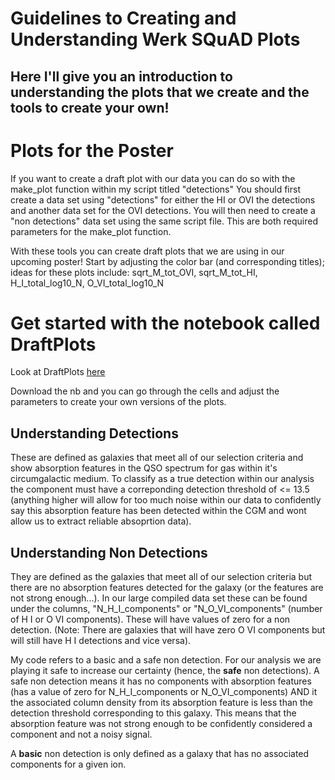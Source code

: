 # Guidelines to Creating and Understanding Werk SQuAD Plots
## Here I'll give you an introduction to understanding the plots that we create and the tools to create your own!

# Plots for the Poster
If you want to create a draft plot with our data you can do so with the make_plot function within my script titled "detections"
You should first create a data set using "detections" for either the HI or OVI the detections and another data set for the OVI detections. You will then need to create a "non detections" data set using the same script file. This are both required parameters for the make_plot function. 

With these tools you can create draft plots that we are using in our upcoming poster!
Start by adjusting the color bar (and corresponding titles); ideas for these plots include: sqrt_M_tot_OVI, sqrt_M_tot_HI, H_I_total_log10_N, O_VI_total_log10_N

# Get started with the notebook called DraftPlots
Look at DraftPlots [here](/DraftPlots.ipynb)

Download the nb and you can go through the cells and adjust the parameters to create your own versions of the plots.

## Understanding Detections
These are defined as galaxies that meet all of our selection criteria and show absorption features in the QSO spectrum for gas within it's circumgalactic medium. To classify as a true detection within our analysis the component must have a correponding detection threshold of <= 13.5 (anything higher will allow for too much noise within our data to confidently say this absorption feature has been detected within the CGM and wont allow us to extract reliable absoprtion data).

## Understanding Non Detections
They are defined as the galaxies that meet all of our selection criteria but there are no absorption features detected for the galaxy (or the features are not strong enough...). In our large compiled data set these can be found under the columns, "N_H_I_components" or "N_O_VI_components" (number of H I or O VI components). These will have values of zero for a non detection. (Note: There are galaxies that will have zero O VI components but will still have H I detections and vice versa).

My code refers to a basic and a safe non detection.
For our analysis we are playing it safe to increase our certainty (hence, the **safe** non detections). A safe non detection means it has no components with absorption features (has a value of zero for N_H_I_components or N_O_VI_components) AND it the associated column density from its absorption feature is less than the detection threshold corresponding to this galaxy. This means that the absorption feature was not strong enough to be confidently considered a component and not a noisy signal.

A **basic** non detection is only defined as a galaxy that has no associated components for a given ion.
